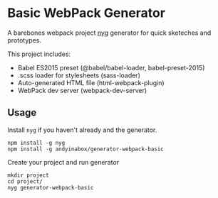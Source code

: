 Basic WebPack Generator
========================

A barebones webpack project [nyg](https://github.com/Jam3/nyg) generator for quick sketeches and prototypes.

This project includes:

* Babel ES2015 preset (@babel/babel-loader, babel-preset-2015)
* .scss loader for stylesheets (sass-loader)
* Auto-generated HTML file (html-webpack-plugin)
* WebPack dev server (webpack-dev-server)

Usage
-----

Install `nyg` if you haven't already and the generator.

```
npm install -g nyg
npm install -g andyinabox/generator-webpack-basic
```

Create your project and run generator

```
mkdir project
cd project/
nyg generator-webpack-basic
```